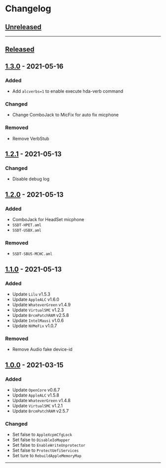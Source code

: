 # Changelog

## [Unreleased]


---

## [Released]

## [1.3.0] - 2021-05-16

### Added

- Add `alcverbs=1` to enable execute hda-verb command

### Changed

- Change ComboJack to MicFix for auto fix micphone

### Removed

- Remove VerbStub


## [1.2.1] - 2021-05-13

### Changed

- Disable debug log

## [1.2.0] - 2021-05-13

### Added

- ComboJack for HeadSet micphone
- `SSDT-HPET.aml`
- `SSDT-USBX.aml`

### Removed

- `SSDT-SBUS-MCHC.aml`

## [1.1.0] - 2021-05-13

### Added

- Update `Lilu` v1.5.3
- Update `AppleALC` v1.6.0
- Update `WhateverGreen` v1.4.9
- Update `VirtualSMC` v1.2.3
- Update `BrcmPatchRAM` v2.5.8
- Update `IntelMausi` v1.0.6
- Update `NVMeFix` v1.0.7

### Removed

- Remove Audio fake device-id


## [1.0.0] - 2021-03-15

### Added

- Update `OpenCore` v0.6.7
- Update `AppleALC` v1.5.8
- Update `WhateverGreen` v1.4.8
- Update `VirtualSMC` v1.2.1
- Update `BrcmPatchRAM` v2.5.7

### Changed

- Set false to `AppleXcpmCfgLock`
- Set false to `DisableIoMapper`
- Set false to `EnableWriteUnprotector`
- Set false to `ProtectUefiServices`
- Set ture to `RebuildAppleMemoryMap`

---

<!-- Links -->
[Keep a Changelog]: https://keepachangelog.com/
[Semantic Versioning]: https://semver.org/

<!-- Versions -->
[Unreleased]: https://github.com/WingLim/Dell-Optiplex-5070mff-Hackintosh/compare/v1.3.0...HEAD
[Released]: https://github.com/WingLim/Dell-Optiplex-5070mff-Hackintosh/releases
[1.0.0]: https://github.com/WingLim/Dell-Optiplex-5070mff-Hackintosh/releases/v1.0.0
[1.1.0]: https://github.com/WingLim/Dell-Optiplex-5070mff-Hackintosh/releases/v1.1.0
[1.2.0]: https://github.com/WingLim/Dell-Optiplex-5070mff-Hackintosh/releases/v1.2.0
[1.2.1]: https://github.com/WingLim/Dell-Optiplex-5070mff-Hackintosh/releases/v1.2.1
[1.3.0]: https://github.com/WingLim/Dell-Optiplex-5070mff-Hackintosh/releases/v1.3.0

